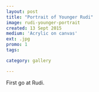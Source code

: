 ```yaml
---
layout: post
title: "Portrait of Younger Rudi"
image: rudi-younger-portrait
created: 13 Sept 2015
medium: 'Acrylic on canvas'
ext: .jpg
promo: 1
tags:

category: gallery

---
```


First go at Rudi.
